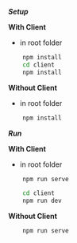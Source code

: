 **_Setup_**

**With Client**

- in root folder

```cmd
    npm install
    cd client
    npm install
```

**Without Client**

- in root folder

```cmd
    npm install
```

**_Run_**

**With Client**

- in root folder

```cmd
    npm run serve
```

```cmd
    cd client
    npm run dev
```

**Without Client**

```cmd
    npm run serve
```
